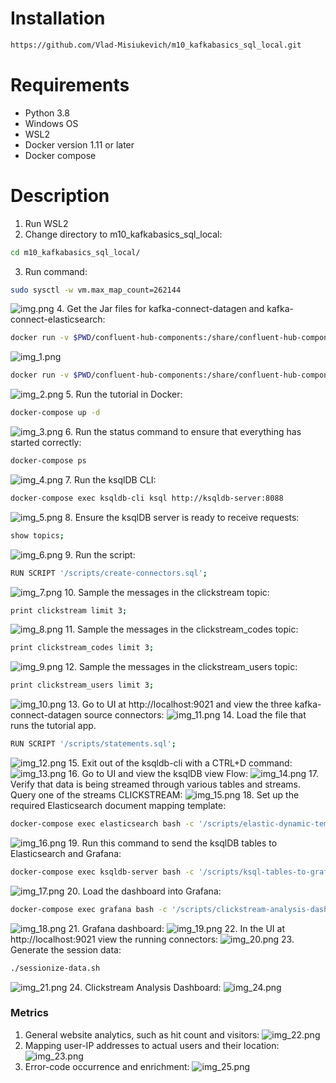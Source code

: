 # Installation
```bash
https://github.com/Vlad-Misiukevich/m10_kafkabasics_sql_local.git
```
# Requirements
* Python 3.8
* Windows OS
* WSL2
* Docker version 1.11 or later
* Docker compose
# Description
1. Run WSL2
2. Change directory to m10_kafkabasics_sql_local:
```bash
cd m10_kafkabasics_sql_local/
```
3. Run command:
```bash
sudo sysctl -w vm.max_map_count=262144
```
![img.png](images/img.png)
4. Get the Jar files for kafka-connect-datagen and kafka-connect-elasticsearch:
```bash
docker run -v $PWD/confluent-hub-components:/share/confluent-hub-components confluentinc/ksqldb-server:0.8.0 confluent-hub install --no-prompt confluentinc/kafka-connect-datagen:0.4.0
```
![img_1.png](images/img_1.png)
```bash
docker run -v $PWD/confluent-hub-components:/share/confluent-hub-components confluentinc/ksqldb-server:0.8.0 confluent-hub install --no-prompt confluentinc/kafka-connect-elasticsearch:10.0.2
```
![img_2.png](images/img_2.png)
5. Run the tutorial in Docker:
```bash
docker-compose up -d
```
![img_3.png](images/img_3.png)
6. Run the status command to ensure that everything has started correctly:
```bash
docker-compose ps
```
![img_4.png](images/img_4.png)
7. Run the ksqlDB CLI:
```bash
docker-compose exec ksqldb-cli ksql http://ksqldb-server:8088
```
![img_5.png](images/img_5.png)
8. Ensure the ksqlDB server is ready to receive requests:
```bash
show topics;
```
![img_6.png](images/img_6.png)
9. Run the script:
```bash
RUN SCRIPT '/scripts/create-connectors.sql';
```
![img_7.png](images/img_7.png)
10. Sample the messages in the clickstream topic:
```bash
print clickstream limit 3;
```
![img_8.png](images/img_8.png)
11. Sample the messages in the clickstream_codes topic:
```bash
print clickstream_codes limit 3;
```
![img_9.png](images/img_9.png)
12. Sample the messages in the clickstream_users topic:
```bash
print clickstream_users limit 3;
```
![img_10.png](images/img_10.png)
13. Go to UI at http://localhost:9021 and view the three kafka-connect-datagen source connectors:
![img_11.png](images/img_11.png)
14. Load the file that runs the tutorial app.
```bash
RUN SCRIPT '/scripts/statements.sql';
```
![img_12.png](images/img_12.png)
15. Exit out of the ksqldb-cli with a CTRL+D command:
![img_13.png](images/img_13.png)
16. Go to UI and view the ksqlDB view Flow:
![img_14.png](images/img_14.png)
17. Verify that data is being streamed through various tables and streams. Query one of the streams CLICKSTREAM:
![img_15.png](images/img_15.png)
18. Set up the required Elasticsearch document mapping template:
```bash
docker-compose exec elasticsearch bash -c '/scripts/elastic-dynamic-template.sh'
```
![img_16.png](images/img_16.png)
19. Run this command to send the ksqlDB tables to Elasticsearch and Grafana:
```bash
docker-compose exec ksqldb-server bash -c '/scripts/ksql-tables-to-grafana.sh'
```
![img_17.png](images/img_17.png)
20. Load the dashboard into Grafana:
```bash
docker-compose exec grafana bash -c '/scripts/clickstream-analysis-dashboard.sh'
```
![img_18.png](images/img_18.png)
21. Grafana dashboard:
![img_19.png](images/img_19.png)
22. In the UI at http://localhost:9021 view the running connectors:
![img_20.png](images/img_20.png)
23. Generate the session data:
```bash
./sessionize-data.sh
```
![img_21.png](images/img_21.png)
24. Clickstream Analysis Dashboard:
![img_24.png](images/img_24.png)
### Metrics
1. General website analytics, such as hit count and visitors:
![img_22.png](images/img_22.png)
2. Mapping user-IP addresses to actual users and their location:
![img_23.png](images/img_23.png)
3. Error-code occurrence and enrichment:
![img_25.png](images/img_25.png)